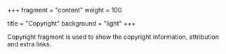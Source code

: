 +++
fragment = "content"
weight = 100

title = "Copyright"
background = "light"
+++

Copyright fragment is used to show the copyright information, attribution and
extra links.
